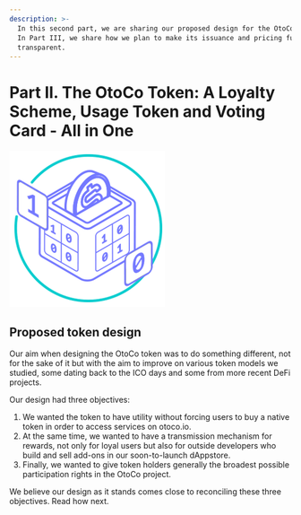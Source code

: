 ```yaml
---
description: >-
  In this second part, we are sharing our proposed design for the OtoCo token.
  In Part III, we share how we plan to make its issuance and pricing fully
  transparent.
---
```


# Part II. The OtoCo Token: A Loyalty Scheme, Usage Token and Voting Card - All in One

![](../.gitbook/assets/illustration-2b.png)

## Proposed token design

Our aim when designing the OtoCo token was to do something different, not for the sake of it but with the aim to improve on various token models we studied, some dating back to the ICO days and some from more recent DeFi projects.

Our design had three objectives:

1. We wanted the token to have utility without forcing users to buy a native token in order to access services on otoco.io.
2. At the same time, we wanted to have a transmission mechanism for rewards, not only for loyal users but also for outside developers who build and sell add-ons in our soon-to-launch dAppstore.
3. Finally, we wanted to give token holders generally the broadest possible participation rights in the OtoCo project.

We believe our design as it stands comes close to reconciling these three objectives.  Read how next.


